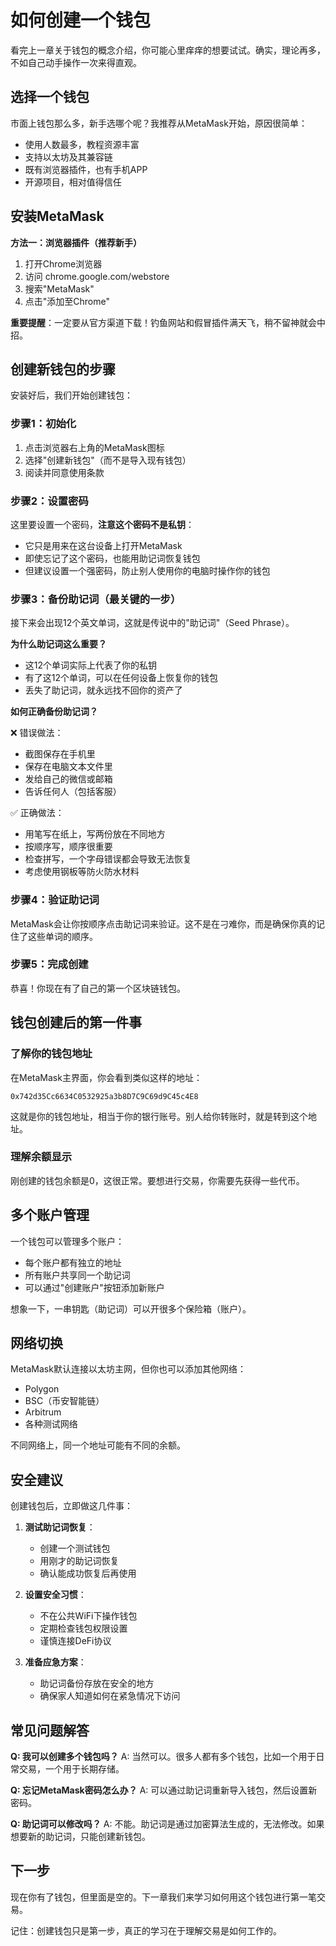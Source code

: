 # 如何创建一个钱包

看完上一章关于钱包的概念介绍，你可能心里痒痒的想要试试。确实，理论再多，不如自己动手操作一次来得直观。

## 选择一个钱包

市面上钱包那么多，新手选哪个呢？我推荐从MetaMask开始，原因很简单：
- 使用人数最多，教程资源丰富
- 支持以太坊及其兼容链
- 既有浏览器插件，也有手机APP
- 开源项目，相对值得信任

## 安装MetaMask

**方法一：浏览器插件（推荐新手）**
1. 打开Chrome浏览器
2. 访问 chrome.google.com/webstore
3. 搜索"MetaMask"
4. 点击"添加至Chrome"

**重要提醒**：一定要从官方渠道下载！钓鱼网站和假冒插件满天飞，稍不留神就会中招。

## 创建新钱包的步骤

安装好后，我们开始创建钱包：

### 步骤1：初始化
1. 点击浏览器右上角的MetaMask图标
2. 选择"创建新钱包"（而不是导入现有钱包）
3. 阅读并同意使用条款

### 步骤2：设置密码
这里要设置一个密码，**注意这个密码不是私钥**：
- 它只是用来在这台设备上打开MetaMask
- 即使忘记了这个密码，也能用助记词恢复钱包
- 但建议设置一个强密码，防止别人使用你的电脑时操作你的钱包

### 步骤3：备份助记词（最关键的一步）
接下来会出现12个英文单词，这就是传说中的"助记词"（Seed Phrase）。

**为什么助记词这么重要？**
- 这12个单词实际上代表了你的私钥
- 有了这12个单词，可以在任何设备上恢复你的钱包
- 丢失了助记词，就永远找不回你的资产了

**如何正确备份助记词？**

❌ 错误做法：
- 截图保存在手机里
- 保存在电脑文本文件里
- 发给自己的微信或邮箱
- 告诉任何人（包括客服）

✅ 正确做法：
- 用笔写在纸上，写两份放在不同地方
- 按顺序写，顺序很重要
- 检查拼写，一个字母错误都会导致无法恢复
- 考虑使用钢板等防火防水材料

### 步骤4：验证助记词
MetaMask会让你按顺序点击助记词来验证。这不是在刁难你，而是确保你真的记住了这些单词的顺序。

### 步骤5：完成创建
恭喜！你现在有了自己的第一个区块链钱包。

## 钱包创建后的第一件事

### 了解你的钱包地址
在MetaMask主界面，你会看到类似这样的地址：
```
0x742d35Cc6634C0532925a3b8D7C9C69d9C45c4E8
```

这就是你的钱包地址，相当于你的银行账号。别人给你转账时，就是转到这个地址。

### 理解余额显示
刚创建的钱包余额是0，这很正常。要想进行交易，你需要先获得一些代币。

## 多个账户管理

一个钱包可以管理多个账户：
- 每个账户都有独立的地址
- 所有账户共享同一个助记词
- 可以通过"创建账户"按钮添加新账户

想象一下，一串钥匙（助记词）可以开很多个保险箱（账户）。

## 网络切换

MetaMask默认连接以太坊主网，但你也可以添加其他网络：
- Polygon
- BSC（币安智能链）
- Arbitrum
- 各种测试网络

不同网络上，同一个地址可能有不同的余额。

## 安全建议

创建钱包后，立即做这几件事：

1. **测试助记词恢复**：
   - 创建一个测试钱包
   - 用刚才的助记词恢复
   - 确认能成功恢复后再使用

2. **设置安全习惯**：
   - 不在公共WiFi下操作钱包
   - 定期检查钱包权限设置
   - 谨慎连接DeFi协议

3. **准备应急方案**：
   - 助记词备份存放在安全的地方
   - 确保家人知道如何在紧急情况下访问

## 常见问题解答

**Q: 我可以创建多个钱包吗？**
A: 当然可以。很多人都有多个钱包，比如一个用于日常交易，一个用于长期存储。

**Q: 忘记MetaMask密码怎么办？**
A: 可以通过助记词重新导入钱包，然后设置新密码。

**Q: 助记词可以修改吗？**
A: 不能。助记词是通过加密算法生成的，无法修改。如果想要新的助记词，只能创建新钱包。

## 下一步

现在你有了钱包，但里面是空的。下一章我们来学习如何用这个钱包进行第一笔交易。

记住：创建钱包只是第一步，真正的学习在于理解交易是如何工作的。
